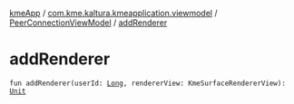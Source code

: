 [kmeApp](../../index.md) / [com.kme.kaltura.kmeapplication.viewmodel](../index.md) / [PeerConnectionViewModel](index.md) / [addRenderer](./add-renderer.md)

# addRenderer

`fun addRenderer(userId: `[`Long`](https://kotlinlang.org/api/latest/jvm/stdlib/kotlin/-long/index.html)`, rendererView: KmeSurfaceRendererView): `[`Unit`](https://kotlinlang.org/api/latest/jvm/stdlib/kotlin/-unit/index.html)